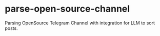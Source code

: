# parse-open-source-channel
Parsing OpenSource Telegram Channel with integration for LLM to sort posts.
